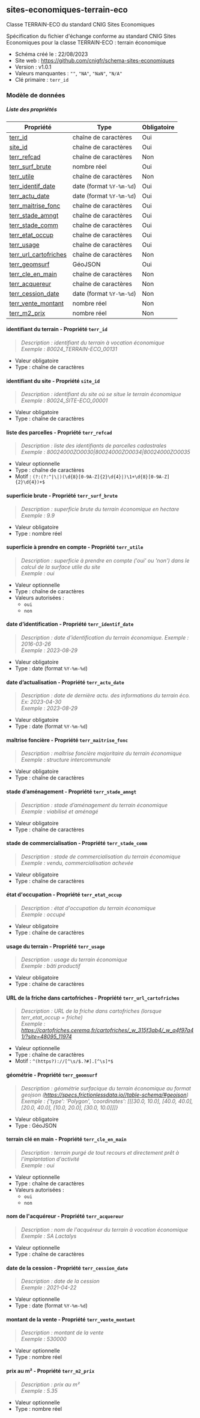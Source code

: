 <MenuSchema />

## sites-economiques-terrain-eco

Classe TERRAIN-ECO du standard CNIG Sites Economiques

Spécification du fichier d'échange conforme au standard CNIG Sites Economiques pour la classe TERRAIN-ECO : terrain économique

- Schéma créé le : 22/08/2023
- Site web : https://github.com/cnigfr/schema-sites-economiques
- Version : v1.0.1
- Valeurs manquantes : `""`, `"NA"`, `"NaN"`, `"N/A"`
- Clé primaire : `terr_id`

### Modèle de données


##### Liste des propriétés

| Propriété | Type | Obligatoire |
| -- | -- | -- |
| [terr_id](#identifiant-du-terrain-propriete-terr-id) | chaîne de caractères  | Oui |
| [site_id](#identifiant-du-site-propriete-site-id) | chaîne de caractères  | Oui |
| [terr_refcad](#liste-des-parcelles-propriete-terr-refcad) | chaîne de caractères  | Non |
| [terr_surf_brute](#superficie-brute-propriete-terr-surf-brute) | nombre réel  | Oui |
| [terr_utile](#superficie-a-prendre-en-compte-propriete-terr-utile) | chaîne de caractères  | Non |
| [terr_identif_date](#date-d'identification-propriete-terr-identif-date) | date (format `%Y-%m-%d`) | Oui |
| [terr_actu_date](#date-d'actualisation-propriete-terr-actu-date) | date (format `%Y-%m-%d`) | Oui |
| [terr_maitrise_fonc](#maitrise-fonciere-propriete-terr-maitrise-fonc) | chaîne de caractères  | Oui |
| [terr_stade_amngt](#stade-d'amenagement-propriete-terr-stade-amngt) | chaîne de caractères  | Oui |
| [terr_stade_comm](#stade-de-commercialisation-propriete-terr-stade-comm) | chaîne de caractères  | Oui |
| [terr_etat_occup](#etat-d-occupation-propriete-terr-etat-occup) | chaîne de caractères  | Oui |
| [terr_usage](#usage-du-terrain-propriete-terr-usage) | chaîne de caractères  | Oui |
| [terr_url_cartofriches](#url-de-la-friche-dans-cartofriches-propriete-terr-url-cartofriches) | chaîne de caractères  | Non |
| [terr_geomsurf](#geometrie-propriete-terr-geomsurf) | GéoJSON  | Oui |
| [terr_cle_en_main](#terrain-cle-en-main-propriete-terr-cle-en-main) | chaîne de caractères  | Non |
| [terr_acquereur](#nom-de-l-acquereur-propriete-terr-acquereur) | chaîne de caractères  | Non |
| [terr_cession_date](#date-de-la-cession-propriete-terr-cession-date) | date (format `%Y-%m-%d`) | Non |
| [terr_vente_montant](#montant-de-la-vente-propriete-terr-vente-montant) | nombre réel  | Non |
| [terr_m2_prix](#prix-au-m2-propriete-terr-m2-prix) | nombre réel  | Non |

#### identifiant du terrain - Propriété `terr_id`

> *Description : identifiant du terrain à vocation économique*<br/>*Exemple : 80024_TERRAIN-ECO_00131*
- Valeur obligatoire
- Type : chaîne de caractères

#### identifiant du site - Propriété `site_id`

> *Description : identifiant du site où se situe le terrain économique*<br/>*Exemple : 80024_SITE-ECO_00001*
- Valeur obligatoire
- Type : chaîne de caractères

#### liste des parcelles - Propriété `terr_refcad`

> *Description : liste des identifiants de parcelles cadastrales*<br/>*Exemple : 80024000ZO0030|80024000ZO0034|80024000ZO0035*
- Valeur optionnelle
- Type : chaîne de caractères
- Motif : `(?:(?:^|\|)(\d{8}[0-9A-Z]{2}\d{4}|)\1+\d{8}[0-9A-Z]{2}\d{4})+$`

#### superficie brute - Propriété `terr_surf_brute`

> *Description : superficie brute du terrain économique en hectare*<br/>*Exemple : 9.9*
- Valeur obligatoire
- Type : nombre réel

#### superficie à prendre en compte - Propriété `terr_utile`

> *Description : superficie à prendre en compte ('oui' ou 'non') dans le calcul de la surface utile du site*<br/>*Exemple : oui*
- Valeur optionnelle
- Type : chaîne de caractères
- Valeurs autorisées : 
    - `oui`
    - `non`

#### date d’identification - Propriété `terr_identif_date`

> *Description : date d'identification du terrain économique. Exemple : 2016-03-26*<br/>*Exemple : 2023-08-29*
- Valeur obligatoire
- Type : date (format `%Y-%m-%d`)

#### date d’actualisation - Propriété `terr_actu_date`

> *Description : date de dernière actu. des informations du terrain éco. Ex: 2023-04-30*<br/>*Exemple : 2023-08-29*
- Valeur obligatoire
- Type : date (format `%Y-%m-%d`)

#### maîtrise foncière - Propriété `terr_maitrise_fonc`

> *Description : maîtrise foncière majoritaire du terrain économique*<br/>*Exemple : structure intercommunale*
- Valeur obligatoire
- Type : chaîne de caractères

#### stade d’aménagement - Propriété `terr_stade_amngt`

> *Description : stade d’aménagement du terrain économique*<br/>*Exemple : viabilisé et aménagé*
- Valeur obligatoire
- Type : chaîne de caractères

#### stade de commercialisation - Propriété `terr_stade_comm`

> *Description : stade de commercialisation du terrain économique*<br/>*Exemple : vendu, commercialisation achevée*
- Valeur obligatoire
- Type : chaîne de caractères

#### état d'occupation - Propriété `terr_etat_occup`

> *Description : état d'occupation du terrain économique*<br/>*Exemple : occupé*
- Valeur obligatoire
- Type : chaîne de caractères

#### usage du terrain - Propriété `terr_usage`

> *Description : usage du terrain économique*<br/>*Exemple : bâti productif*
- Valeur obligatoire
- Type : chaîne de caractères

#### URL de la friche dans cartofriches - Propriété `terr_url_cartofriches`

> *Description : URL de la friche dans cartofriches (lorsque terr_etat_occup = friche)*<br/>*Exemple : https://cartofriches.cerema.fr/cartofriches/_w_315f3ab4/_w_a4f97a41/?site=48095_11974*
- Valeur optionnelle
- Type : chaîne de caractères
- Motif : `^(https?)://[^\s/$.?#].[^\s]*$`

#### géométrie - Propriété `terr_geomsurf`

> *Description : géométrie surfacique du terrain économique au format geojson (https://specs.frictionlessdata.io//table-schema/#geojson)*<br/>*Exemple : {'type': 'Polygon', 'coordinates': [[[30.0, 10.0], [40.0, 40.0], [20.0, 40.0], [10.0, 20.0], [30.0, 10.0]]]}*
- Valeur obligatoire
- Type : GéoJSON

#### terrain clé en main - Propriété `terr_cle_en_main`

> *Description : terrain purgé de tout recours et directement prêt à l'implantation d'activité*<br/>*Exemple : oui*
- Valeur optionnelle
- Type : chaîne de caractères
- Valeurs autorisées : 
    - `oui`
    - `non`

#### nom de l'acquéreur - Propriété `terr_acquereur`

> *Description : nom de l'acquéreur du terrain à vocation économique*<br/>*Exemple : SA Lactalys*
- Valeur optionnelle
- Type : chaîne de caractères

#### date de la cession - Propriété `terr_cession_date`

> *Description : date de la cession*<br/>*Exemple : 2021-04-22*
- Valeur optionnelle
- Type : date (format `%Y-%m-%d`)

#### montant de la vente - Propriété `terr_vente_montant`

> *Description : montant de la vente*<br/>*Exemple : 530000*
- Valeur optionnelle
- Type : nombre réel

#### prix au m² - Propriété `terr_m2_prix`

> *Description : prix au m²*<br/>*Exemple : 5.35*
- Valeur optionnelle
- Type : nombre réel
